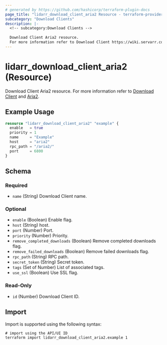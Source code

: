 ```yaml
---
# generated by https://github.com/hashicorp/terraform-plugin-docs
page_title: "lidarr_download_client_aria2 Resource - terraform-provider-lidarr"
subcategory: "Download Clients"
description: |-
  <!-- subcategory:Download Clients -->
  
  Download Client Aria2 resource.
  For more information refer to Download Client https://wiki.servarr.com/lidarr/settings#download-clients and Aria2 https://wiki.servarr.com/lidarr/supported#aria2.
---
```


# lidarr_download_client_aria2 (Resource)

<!-- subcategory:Download Clients -->
Download Client Aria2 resource.
For more information refer to [Download Client](https://wiki.servarr.com/lidarr/settings#download-clients) and [Aria2](https://wiki.servarr.com/lidarr/supported#aria2).

## Example Usage

```terraform
resource "lidarr_download_client_aria2" "example" {
  enable   = true
  priority = 1
  name     = "Example"
  host     = "aria2"
  rpc_path = "/aria2/"
  port     = 6800
}
```

<!-- schema generated by tfplugindocs -->
## Schema

### Required

- `name` (String) Download Client name.

### Optional

- `enable` (Boolean) Enable flag.
- `host` (String) host.
- `port` (Number) Port.
- `priority` (Number) Priority.
- `remove_completed_downloads` (Boolean) Remove completed downloads flag.
- `remove_failed_downloads` (Boolean) Remove failed downloads flag.
- `rpc_path` (String) RPC path.
- `secret_token` (String) Secret token.
- `tags` (Set of Number) List of associated tags.
- `use_ssl` (Boolean) Use SSL flag.

### Read-Only

- `id` (Number) Download Client ID.

## Import

Import is supported using the following syntax:

```shell
# import using the API/UI ID
terraform import lidarr_download_client_aria2.example 1
```
